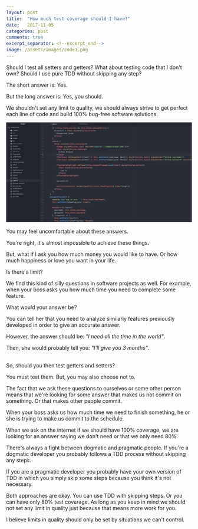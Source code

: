 ```yaml
---
layout: post
title:  "How much test coverage should I have?"
date:   2017-11-05
categories: post
comments: true
excerpt_separator: <!--excerpt_end-->
image: /assets/images/code1.png
---
```


Should I test all setters and getters? What about testing code that I don't own?
Should I use pure TDD without skipping any step?

The short answer is: Yes.

But the long answer is: Yes, you should.

We shouldn't set any limit to quality, we should always strive to get perfect each line
of code and build 100% bug-free software solutions.

<!--excerpt_end-->
![Required](/assets/images/code1.png)

You may feel uncomfortable about these answers.

You're right, it's almost impossible to achieve these things.

But, what if I ask you how much money you would like to have. Or
how much happiness or love you want in your life.

Is there a limit?

We find this kind of silly questions in software projects
as well. For example, when your boss asks you how much time you need to complete
some feature.

What would your answer be?

You can tell her that you need to analyze similarly
features previously developed in order to give an accurate answer.

However, the answer should be: _"I need all the time in the world"_.

Then, she would probably tell you: _"I'll give you 3 months"_.

<br/>
So, should you then test getters and setters?

You must test them. But, you may also choose not to.

The fact that we ask these questions to ourselves or some other person means that
we're looking for some answer that makes us not commit on something. Or that
makes other people commit.

When your boss asks us how much time we need to finish something, he or she is trying
to make us commit to the schedule.

When we ask on the internet if we should have 100% coverage, we are looking for
an answer saying we don't need or that we only need 80%.

There's always a fight between dogmatic and pragmatic people. If you're a dogmatic
developer you probably follows a TDD process without skipping any steps.

If you are a pragmatic developer you probably have your own version of TDD in which you
simply skip some steps because you think it's not necessary.

Both approaches are okay. You can use TDD with skipping steps. Or you can have
only 80% test coverage. As long as you keep in mind we should not set any limit
in quality just because that means more work for you.

I believe limits in quality should only be set by situations we can't control.
